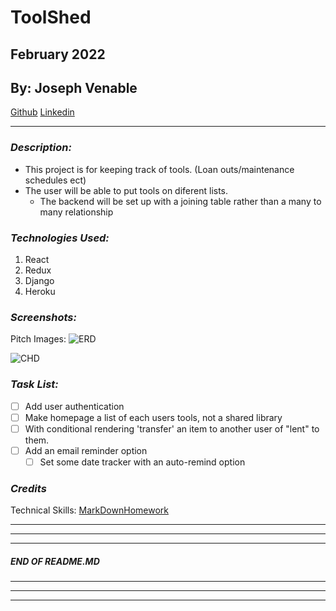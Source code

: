 # ToolShed
## February 2022
## By: Joseph Venable
[Github](https://github.com/JJVenable)
[Linkedin](https://www.linkedin.com/in/jjvenable/)
***

### ***Description:***
* This project is for keeping track of tools. (Loan outs/maintenance schedules ect)
* The user will be able to put tools on diferent lists.
  * The backend will be set up with a joining table rather than a many to many relationship

### ***Technologies Used:***
1. React
2. Redux
3. Django
4. Heroku

### ***Screenshots:***


Pitch Images:
![ERD](https://i.imgur.com/L7bgt9k.png)

![CHD](https://i.imgur.com/LCRunqF.png)


### ***Task List:***
- [ ] Add user authentication
- [ ] Make homepage a list of each users tools, not a shared library
- [ ] With conditional rendering 'transfer' an item to another user of "lent" to them.
- [ ] Add an email reminder option
  - [ ] Set some date tracker with an auto-remind option

### ***Credits***

Technical Skills:
[MarkDownHomework](https://github.com/JJVenable/u1_hw_markdown)


---
---
---
#####  END OF README.MD
---
---
---
